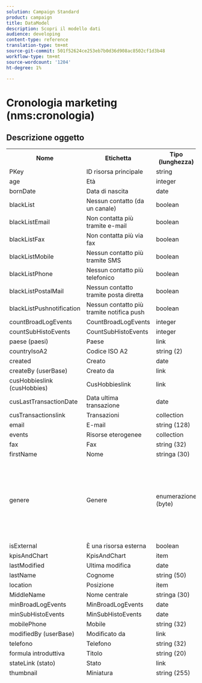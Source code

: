 ```yaml
---
solution: Campaign Standard
product: campaign
title: DataModel
description: Scopri il modello dati
audience: developing
content-type: reference
translation-type: tm+mt
source-git-commit: 501f52624ce253eb7b0d36d908ac8502cf1d3b48
workflow-type: tm+mt
source-wordcount: '1204'
ht-degree: 1%

---
```



# Cronologia marketing (nms:cronologia)

## Descrizione oggetto

<table>
               <tr>
                  <th>Nome</th>
                  <th>Etichetta</th>
                  <th>Tipo (lunghezza)</th>
                  <th>Valori di enumerazione</th>
               </tr>
               <tr>
                  <td>PKey</td>
                  <td>ID risorsa principale</td>
                  <td>string </td>
                  <td> </td>
               </tr>
               <tr>
                  <td>age</td>
                  <td>Età</td>
                  <td>integer </td>
                  <td> </td>
               </tr>
               <tr>
                  <td>bornDate</td>
                  <td>Data di nascita</td>
                  <td>date </td>
                  <td> </td>
               </tr>
               <tr>
                  <td>blackList</td>
                  <td>Nessun contatto (da un canale)</td>
                  <td>boolean </td>
                  <td> </td>
               </tr>
               <tr>
                  <td>blackListEmail</td>
                  <td>Non contatta più tramite e-mail</td>
                  <td>boolean </td>
                  <td> </td>
               </tr>
               <tr>
                  <td>blackListFax</td>
                  <td>Non contatta più via fax</td>
                  <td>boolean </td>
                  <td> </td>
               </tr>
               <tr>
                  <td>blackListMobile</td>
                  <td>Nessun contatto più tramite SMS</td>
                  <td>boolean </td>
                  <td> </td>
               </tr>
               <tr>
                  <td>blackListPhone</td>
                  <td>Nessun contatto più telefonico</td>
                  <td>boolean </td>
                  <td> </td>
               </tr>
               <tr>
                  <td>blackListPostalMail</td>
                  <td>Nessun contatto tramite posta diretta</td>
                  <td>boolean </td>
                  <td> </td>
               </tr>
               <tr>
                  <td>blackListPushnotification</td>
                  <td>Nessun contatto più tramite notifica push</td>
                  <td>boolean </td>
                  <td> </td>
               </tr>
               <tr>
                  <td>countBroadLogEvents</td>
                  <td>CountBroadLogEvents</td>
                  <td>integer </td>
                  <td> </td>
               </tr>
               <tr>
                  <td>countSubHistoEvents</td>
                  <td>CountSubHistoEvents</td>
                  <td>integer </td>
                  <td> </td>
               </tr>
               <tr>
                  <td>paese (paesi)</td>
                  <td>Paese</td>
                  <td>link </td>
                  <td> </td>
               </tr>
               <tr>
                  <td>countryIsoA2</td>
                  <td>Codice ISO A2</td>
                  <td>string (2)</td>
                  <td> </td>
               </tr>
               <tr>
                  <td>created</td>
                  <td>Creato</td>
                  <td>date </td>
                  <td> </td>
               </tr>
               <tr>
                  <td>createBy (userBase)</td>
                  <td>Creato da</td>
                  <td>link </td>
                  <td> </td>
               </tr>
               <tr>
                  <td>cusHobbieslink (cusHobbies)</td>
                  <td>CusHobbieslink</td>
                  <td>link </td>
                  <td> </td>
               </tr>
               <tr>
                  <td>cusLastTransactionDate</td>
                  <td>Data ultima transazione</td>
                  <td>date </td>
                  <td> </td>
               </tr>
               <tr>
                  <td>cusTransactionslink</td>
                  <td>Transazioni</td>
                  <td>collection </td>
                  <td> </td>
               </tr>
               <tr>
                  <td>email</td>
                  <td>E-mail</td>
                  <td>string (128)</td>
                  <td> </td>
               </tr>
               <tr>
                  <td>events</td>
                  <td>Risorse eterogenee</td>
                  <td>collection </td>
                  <td> </td>
               </tr>
               <tr>
                  <td>fax</td>
                  <td>Fax</td>
                  <td>string (32)</td>
                  <td> </td>
               </tr>
               <tr>
                  <td>firstName</td>
                  <td>Nome</td>
                  <td>stringa (30)</td>
                  <td> </td>
               </tr>
               <tr>
                  <td>genere</td>
                  <td>Genere</td>
                  <td>enumerazione (byte) </td>
                  <td>
                     <ul>
                        <li>Non specificato - sconosciuto - 0</li>
                        <li>Maschio - maschio - 1</li>
                        <li>Femmina - femmina - 2</li>
                        <li>VALORE INVALID - __Invalid_value__ - __Invalid_value___</li>
                     </ul>
                  </td>
               </tr>
               <tr>
                  <td>isExternal</td>
                  <td>È una risorsa esterna</td>
                  <td>boolean </td>
                  <td> </td>
               </tr>
               <tr>
                  <td>kpisAndChart</td>
                  <td>KpisAndChart</td>
                  <td>item </td>
                  <td> </td>
               </tr>
               <tr>
                  <td>lastModified</td>
                  <td>Ultima modifica</td>
                  <td>date </td>
                  <td> </td>
               </tr>
               <tr>
                  <td>lastName</td>
                  <td>Cognome</td>
                  <td>string (50)</td>
                  <td> </td>
               </tr>
               <tr>
                  <td>location</td>
                  <td>Posizione</td>
                  <td>item </td>
                  <td> </td>
               </tr>
               <tr>
                  <td>MiddleName</td>
                  <td>Nome centrale</td>
                  <td>stringa (30)</td>
                  <td> </td>
               </tr>
               <tr>
                  <td>minBroadLogEvents</td>
                  <td>MinBroadLogEvents</td>
                  <td>date </td>
                  <td> </td>
               </tr>
               <tr>
                  <td>minSubHistoEvents</td>
                  <td>MinSubHistoEvents</td>
                  <td>date </td>
                  <td> </td>
               </tr>
               <tr>
                  <td>mobilePhone</td>
                  <td>Mobile</td>
                  <td>string (32)</td>
                  <td> </td>
               </tr>
               <tr>
                  <td>modifiedBy (userBase)</td>
                  <td>Modificato da</td>
                  <td>link </td>
                  <td> </td>
               </tr>
               <tr>
                  <td>telefono</td>
                  <td>Telefono</td>
                  <td>string (32)</td>
                  <td> </td>
               </tr>
               <tr>
                  <td>formula introduttiva</td>
                  <td>Titolo</td>
                  <td>string (20)</td>
                  <td> </td>
               </tr>
               <tr>
                  <td>stateLink (stato)</td>
                  <td>Stato</td>
                  <td>link </td>
                  <td> </td>
               </tr>
               <tr>
                  <td>thumbnail</td>
                  <td>Miniatura</td>
                  <td>string (255)</td>
                  <td> </td>
               </tr>
               <tr>
                  <td>timeZone</td>
                  <td>Fuso orario</td>
                  <td>enumerazione (stringa) (64)</td>
                  <td>
                     <ul>
                        <li>(GMT-02:00) Atlantico centrale - Atlantico meridionale - Atlantico meridionale - Atlantico/Georgia meridionale</li>
                        <li>(GMT+02:00) Amman - Asia_Amman - Asia/Amman</li>
                        <li>(GMT-03:00) Brasi - America_Sao_Paulo - America/Sao_Paulo</li>
                        <li>(GMT+06:00) Astana, Dacca - Asia_Dhaka - Asia/Dhaka</li>
                        <li>(GMT+06:00) Novossibirsk - Asia_Novosibirsk - Asia/Novosibirsk</li>
                        <li>(GMT+02:00) Windhoek - Africa_Windhoek - Africa/Windhoek</li>
                        <li>(GMT+04:00) Caucaso, Erevan - Asia_Yerevan - Asia/Yerevan</li>
                        <li>(GMT-04:00) Manaus - America_Manaus - America/Manaus</li>
                        <li>(GMT+03:30) Teheran - Asia_Teheran - Asia/Teheran</li>
                        <li>(GMT+12:00) Auckland, Wellington - Pacific_Auckland - Pacific/Auckland</li>
                        <li>(GMT+02:00) Gerusalemme - Asia_Gerusalemme - Asia/Gerusalemme</li>
                        <li>(GMT+03:00) Mosca, San Pietroburgo, Volgograd - Europa_Mosca - Europa/Mosca</li>
                        <li>(GMT+09:30) Adelaïde - Australia_Adelaide - Australia/Adelaide</li>
                        <li>(GMT+10:00) Canberra, Melbourne, Sydney - Australia_Canberra - Australia/Canberra</li>
                        <li>(GMT+08:00) Perth - Australia_Perth - Australia/Perth</li>
                        <li>(GMT+09:00) Yakoutsk - Asia_Yakutsk - Asia/Yakutsk</li>
                        <li>(GMT-10:00) Hawai - Pacific_Honolulu - Pacific/Honolulu</li>
                        <li>(GMT+04:00) Baku - Asia_Baku - Asia/Baku</li>
                        <li>(GMT+10:00) Vladivostok - Asia_Vladivostok - Asia/Vladivostok</li>
                        <li>(GMT+09:00) Seoul - Asia_Seoul - Asia/Seoul</li>
                        <li>(GMT+01:00) Sarajevo, Skoplje, Sofia, Varsavia, Zagabria - Europa_Sarajevo - Europa/Sarajevo</li>
                        <li>(GMT+04:00) Abu Dhabi, Muscat - Asia_Muscat - Asia/Muscat</li>
                        <li>(GMT+08:00) Kuala Lumpur, Singapore - Asia_Kuala_Lumpur - Asia/Kuala_Lumpur</li>
                        <li>(GMT+09:00) Osaka, Sapporo, Tokyo - Asia_Tokyo - Asia/Tokyo</li>
                        <li>(GMT+10:00) Brisbane - Australia_Brisbane - Australia/Brisbane</li>
                        <li>(GMT+05:30) Sri Jayawardenepura - Asia_Colombo - Asia/Colombo</li>
                        <li>(GMT+02:00) Harare, Pretoria - Africa_Harare - Africa/Harare</li>
                        <li>(GMT+08:00) Oulan-Bator - Asia_Ulan_Bator - Asia/Ulan_Bator</li>
                        <li>(GMT-02:00) Ora di Greenwich meno 2 ore - Gmt_m2 - Etc/GMT+2</li>
                        <li>(GMT-03:00) Ora di Greenwich meno 3 ore - Gmt_m3 - Etc/GMT+3</li>
                        <li>(GMT-01:00) Ora di Greenwich meno 1 ora - Gmt_m1 - Etc/GMT+1</li>
                        <li>(GMT-06:00) Ora di Greenwich meno 6 ore - Gmt_m6 - Etc/GMT+6</li>
                        <li>(GMT-07:00) Ora di Greenwich meno 7 ore - Gmt_m7 - Etc/GMT+7</li>
                        <li>(GMT-04:00) Ora di Greenwich meno 4 ore - Gmt_m4 - Etc/GMT+4</li>
                        <li>(GMT) Casablanca - Africa_Casablanca - Africa/Casablanca</li>
                        <li>(GMT+05:30) Calcutta, Chennai, Mumbai, Nuova Delhi - Asia_Kolkata - Asia/Calcutta</li>
                        <li>(GMT-11:00) Ora di Greenwich meno 11 ore - Gmt_m11 - Etc/GMT+11</li>
                        <li>(GMT-09:00) Ora di Greenwich meno 9 ore - Gmt_m9 - Etc/GMT+9</li>
                        <li>(GMT-03:30) Terranova - America_St_Johns - America/St_Johns</li>
                        <li>(GMT+03:00) Ora di Greenwich più 3 ore - Gmt_p3 - Etc/GMT-3</li>
                        <li>(GMT-04:30) Caracas - America_Caracas - America/Caracas</li>
                        <li>(GMT+01:00) Amsterdam, Berlino, Berna, Roma, Stoccolma, Vienna - Europa_Berlino - Europa/Berlino</li>
                        <li>(GMT-07:00) Chihuahua, La Paz, Mazatlan - America_Chihuahua - America/Chihuahua</li>
                        <li>(GMT+03:00) Nairobi - Africa_Nairobi - Africa/Nairobi</li>
                        <li>(GMT-04:00) Asunción - America_Asuncion - America/Asuncion</li>
                        <li>(GMT+03:00) Bagdad - Asia_Baghdad - Asia/Baghdad</li>
                        <li>(GMT-10:00) Ora di Greenwich meno 10 ore - Gmt_m10 - Etc/GMT+10</li>
                        <li>(GMT-03:00) Groenlandia - America_Godthab - America/Godthab</li>
                        <li>(GMT+02:00) Damas - Asia_Damasco - Asia/Damasco</li>
                        <li>(GMT-11:00) Samoa - Pacific_Samoa - Pacific/Samoa</li>
                        <li>(GMT-05:00) Bogota, Lima, Quito - America_Bogota - America/Bogota</li>
                        <li>(GMT+01:00) Bruxelles, Copenaghen, Madrid, Parigi - Europa_Parigi - Europa/Parigi</li>
                        <li>(GMT+08:00) Pechino, Chongqing, Hong Kong, Urumqi - Asia_Shanghai - Asia/Shanghai</li>
                        <li>(GMT+12:00) Fidji - Pacific_Fiji - Pacific/Fiji</li>
                        <li>(GMT+02:00) Atene, Istanbul, Minsk - Europa_Atene - Europa/Atene</li>
                        <li>(GMT+04:00) Tbilisi - Asia_Tbilisi - Asia/Tbilisi</li>
                        <li>VALORE INVALID - __Invalid_value__ - __Invalid_value___</li>
                        <li>(GMT+05:45) Katmandu - Asia_Katmandu - Asia/Katmandu</li>
                        <li>(GMT-05:00) Indiana (Est) - America_Indianapolis - America/Indianapolis</li>
                        <li>(GMT-01:00) Isole del Capo Verde - Atlantic_Cape_Verde - Atlantic/Cape_Verde</li>
                        <li>(GMT+04:00) Port Louis - Indian_Mauritius - Indian/Mauritius</li>
                        <li>(GMT+08:00) Taipei - Asia_Taipei - Asia/Taipei</li>
                        <li>(GMT+06:30) Rangoon - Asia_Rangoon - Asia/Rangoon</li>
                        <li>(GMT+11:00) Magadan, Isole Salomone, Nuova Caledonia - Pacific_Guadalcanal - Pacific/Guadalcanal</li>
                        <li>(GMT+02:00) Cairo - Africa_Cairo - Africa/Cairo</li>
                        <li>(GMT+05:00) Iekaterinburg - Asia_Yekaterinburg - Asia/Yekaterinburg</li>
                        <li>(GMT+08:00) Irkoutsk - Asia_Irkutsk - Asia/Irkutsk</li>
                        <li>(GMT+10:00) Guam, Port Moresby - Pacific_Guam - Pacific/Guam</li>
                        <li>(GMT-04:00) Ora solare Atlantico (Canada) - America_Halifax - America/Halifax</li>
                        <li>(GMT) Ora media Greenwich - GMT - GMT</li>
                        <li>Valore predefinito - none - none</li>
                        <li>(GMT-04:00) La Paz - America_La_Paz - America/La_Paz</li>
                        <li>(GMT-06:00) Guadalajara, Messico, Monterrey - America_Messico_City - America/Città del Messico</li>
                        <li>(GMT+09:30) Darwin - Australia_Darwin - Australia/Darwin</li>
                        <li>(GMT-05:00) Est (Stati Uniti e Canada) - America_New_York - America/New_York</li>
                        <li>(GMT-05:00) Ora di Greenwich meno 5 ore - Gmt_m5 - Etc/GMT+5</li>
                        <li>(GMT+05:00) Islamabad, Karachi, Tachkent - Asia_Karachi - Asia/Karachi</li>
                        <li>(GMT+03:00) Koweït, Riyad - Asia_Riyadh - Asia/Riyadh</li>
                        <li>(GMT-08:00) Ora di Greenwich meno 8 ore - Gmt_m8 - Etc/GMT+8</li>
                        <li>(GMT-01:00) Le Azzorre - Atlantic_Azores - Atlantic/Azores</li>
                        <li>(GMT+07:00) Bangkok, Hanoi, Djakarta - Asia_Bangkok - Asia/Bangkok</li>
                        <li>(GMT) Monrovia - Africa_Monrovia - Africa/Monrovia</li>
                        <li>(GMT-09:00) Alaska - America_Anchorage - America/Ancoraggio</li>
                        <li>(GMT+01:00) Belgrado, Bratislava, Budapest, Lubiana, Praga - Europa_Belgrado - Europa/Belgrado</li>
                        <li>(GMT) Reykjavik - Atlantic_Reykjavik - Atlantic/Reykjavik</li>
                        <li>(GMT+02:00) Bucarest - Europa_Bucarest - Europa/Bucarest</li>
                        <li>(GMT+05:00) Ora di Greenwich più 5 ore - Gmt_p5 - Etc/GMT-5</li>
                        <li>(GMT+04:00) Ora di Greenwich più 4 ore - Gmt_p4 - Etc/GMT-4</li>
                        <li>(GMT+07:00) Ora di Greenwich più 7 ore - Gmt_p7 - Etc/GMT-7</li>
                        <li>(GMT+06:00) Ora di Greenwich più 6 ore - Gmt_p6 - Etc/GMT-6</li>
                        <li>(GMT+01:00) Ora di Greenwich più 1 ora - Gmt_p1 - Etc/GMT-1</li>
                        <li>(GMT-08:00) Pacifico (Stati Uniti e Canada) - America_Los_Angeles - America/Los_Angeles</li>
                        <li>(GMT+02:00) Ora di Greenwich più 2 ore - Gmt_p2 - Etc/GMT-2</li>
                        <li>(GMT+07:00) Krasnoïarsk - Asia_Krasnoyarsk - Asia/Krasnoyarsk</li>
                        <li>(GMT+09:00) Ora di Greenwich più 9 ore - Gmt_p9 - Etc/GMT-9</li>
                        <li>(GMT+08:00) Ora di Greenwich più 8 ore - Gmt_p8 - Etc/GMT-8</li>
                        <li>(GMT+10:00) Hobart - Australia_Hobart - Australia/Hobart</li>
                        <li>(GMT+13:00) Nuku'alofa - Pacific_Tongatapu - Pacific/Tongatapu</li>
                        <li>(GMT-06:00) America centrale - America_Regina - America/Regina</li>
                        <li>(GMT-03:00) Buenos Aires, Cayenne, Fortaleza - America_Buenos_Aires - America/Buenos_Aires</li>
                        <li>(GMT-07:00) Montagne Rocciose (Stati Uniti e Canada) - America_Denver - America/Denver</li>
                        <li>(GMT+01:00) Africa centrale - Ovest - Africa_Luanda - Africa/Luanda</li>
                        <li>(GMT+02:00) Helsinki, Kiev, Riga, Sofia, Tallinn, Vilnius - Europe_Helsinki - Europa/Helsinki</li>
                        <li>(GMT) Ora di Greenwich: Dublino, Edimburgo, Lisbona, Londra - Europa_Londra - Europa/Londra</li>
                        <li>(GMT-07:00) Arizona - America_Phoenix - America/Phoenix</li>
                        <li>(GMT+02:00) Beirut - Asia_Beirut - Asia/Beirut</li>
                        <li>(GMT+04:30) Kabul - Asia_Kabul - Asia/Kabul</li>
                        <li>(GMT-06:00) Centro (Stati Uniti e Canada) - America_Chicago - America/Chicago</li>
                        <li>(GMT+11:00) Ora di Greenwich più 11 ore - Gmt_p11 - Etc/GMT-11</li>
                        <li>(GMT+10:00) Ora di Greenwich più 10 ore - Gmt_p10 - Etc/GMT-10</li>
                        <li>(GMT+13:00) Ora di Greenwich più 13 ore - Gmt_p13 - Etc/GMT-13</li>
                        <li>(GMT+12:00) Ora di Greenwich più 12 ore - Gmt_p12 - Etc/GMT-12</li>
                        <li>(GMT-04:00) Santiago - America_Santiago - America/Santiago</li>
                        <li>(GMT-03:00) Montevideo - America_Montevideo - America/Montevideo</li>
                        <li>(GMT-04:00) Cuiaba - America_Cuiaba - America/Cuiaba</li>
                     </ul>
                  </td>
               </tr>
               <tr>
                  <td>title</td>
                  <td>Profilo</td>
                  <td>string (255)</td>
                  <td> </td>
               </tr>
            </table>

## Filtri

Compleanno (compleanno)

<table>
<tr>
<th>Nome</th>
<th>Tipo</th>
</tr>
<tr>
<td>includeStart</td>
<td>boolean</td>
</tr>
<tr>
<td>previousUnitsValue</td>
<td>integer</td>
</tr>
<tr>
<td>nextUnitsValue</td>
<td>integer</td>
</tr>
<tr>
<td>endDay</td>
<td>date</td>
</tr>
<tr>
<td>precisione</td>
<td>enumerazione</td>
</tr>
<tr>
<td>relativeValue</td>
<td>string</td>
</tr>
<tr>
<td>mese</td>
<td>date</td>
</tr>
<tr>
<td>operator</td>
<td>enumerazione</td>
</tr>
<tr>
<td>includeEnd</td>
<td>boolean</td>
</tr>
<tr>
<td>endMonth</td>
<td>date</td>
</tr>
<tr>
<td>type</td>
<td>enumerazione</td>
</tr>
<tr>
<td>day</td>
<td>date</td>
</tr>
</table>

Per e-mail (per e-mail)

<table>
<tr>
<th>Nome</th>
<th>Tipo</th>
</tr>
<tr>
<td>email</td>
<td>string</td>
</tr>
</table>

Per chiavi (byKeysProfile)

<table>
<tr>
<th>Nome</th>
<th>Tipo</th>
</tr>
<tr>
<td>email</td>
<td>string</td>
</tr>
</table>

Per nome o e-mail (per testo)

<table>
<tr>
<th>Nome</th>
<th>Tipo</th>
</tr>
<tr>
<td>text</td>
<td>string</td>
</tr>
</table>

Per audience statica (byStaticAudience)

<table>
<tr>
<th>Nome</th>
<th>Tipo</th>
</tr>
<tr>
<td>audience</td>
<td>link</td>
</tr>
</table>

Clic (hasClickDelivery)

<table>
<tr>
<th>Nome</th>
<th>Tipo</th>
</tr>
<tr>
<td>delivery</td>
<td>link</td>
</tr>
</table>

Opened (hasOpenedDelivery)

<table>
<tr>
<th>Nome</th>
<th>Tipo</th>
</tr>
<tr>
<td>delivery</td>
<td>link</td>
</tr>
</table>

Profilo (profilo)

<table>
<tr>
<th>Nome</th>
<th>Tipo</th>
</tr>
<tr>
<td>profile</td>
<td>link</td>
</tr>
</table>

Received (hasReceivedDelivery)

<table>
<tr>
<th>Nome</th>
<th>Tipo</th>
</tr>
<tr>
<td>delivery</td>
<td>link</td>
</tr>
</table>

Abbonati (iscritti)

<table>
<tr>
<th>Nome</th>
<th>Tipo</th>
</tr>
<tr>
<td>service</td>
<td>link</td>
</tr>
</table>